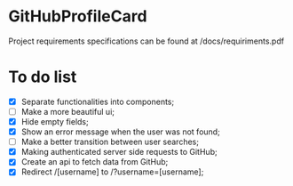 # GitHubProfileCard
Project requirements specifications can be found at /docs/requiriments.pdf

# To do list

- [X]  Separate functionalities into components;
- [ ] Make a more beautiful ui;
- [X] Hide empty fields;
- [X] Show an error message when the user was not found;
- [ ] Make a better transition between user searches;
- [X] Making authenticated server side requests to GitHub;
- [X] Create an api to fetch data from GitHub;
- [X] Redirect /[username] to /?username=[username];